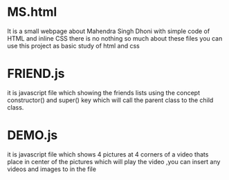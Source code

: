# MS.html
  It is a small webpage about Mahendra Singh Dhoni with simple code of HTML and inline CSS there is no nothing so much about these files you can use this project as basic study of html and css
# FRIEND.js
  it is javascript file which showing the friends lists using the concept constructor() and super() key which will call the parent class to the child class.
# DEMO.js
  it is javascript file which shows 4 pictures at 4 corners of a video thats place in center of the pictures which will play the video ,you can insert any videos and images to in the file

  
